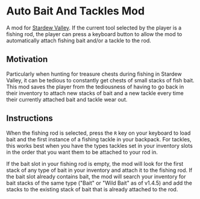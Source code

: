# Auto Bait And Tackles Mod

A mod for [Stardew Valley](https://www.stardewvalley.net/). If the current tool selected by the player is a fishing rod, the player can press a keyboard button to allow the mod to automatically attach fishing bait and/or a tackle to the rod.

## Motivation

Particularly when hunting for treasure chests during fishing in Stardew Valley, it can be tedious to constantly get chests of small stacks of fish bait. This mod saves the player from the tediousness of having to go back in their inventory to attach new stacks of bait and a new tackle every time their currently attached bait and tackle wear out.

## Instructions

When the fishing rod is selected, press the `R` key on your keyboard to load bait and the first instance of a fishing tackle in your backpack. For tackles, this works best when you have the types tackles set in your inventory slots in the order that you want them to be attached to your rod in.

If the bait slot in your fishing rod is empty, the mod will look for the first stack of any type of bait in your inventory and attach it to the fishing rod. If the bait slot already contains bait, the mod will search your inventory for bait stacks of the same type ("Bait" or "Wild Bait" as of v1.4.5) and add the stacks to the existing stack of bait that is already attached to the rod.
